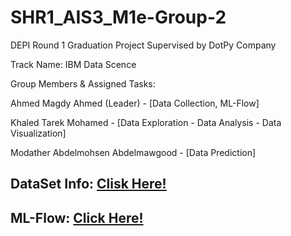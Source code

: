 # SHR1_AIS3_M1e-Group-2

DEPI Round 1 Graduation Project Supervised by DotPy Company

Track Name: IBM Data Scence

Group Members & Assigned Tasks:

Ahmed Magdy Ahmed (Leader) - [Data Collection, ML-Flow]
    
Khaled Tarek Mohamed - [Data Exploration - Data Analysis - Data Visualization]
    
Modather Abdelmohsen Abdelmawgood - [Data Prediction]


## DataSet Info: [Clisk Here!](https://www.kaggle.com/datasets/prasad22/healthcare-dataset)

## ML-Flow: [Click Here!](https://f0dc-35-236-227-148.ngrok-free.app/#/experiments/1?viewStateShareKey=f9cbb98e7827c2a2615434cfc5dbc9f9c23b9a6268feed2a3bef82206d68bb20)
